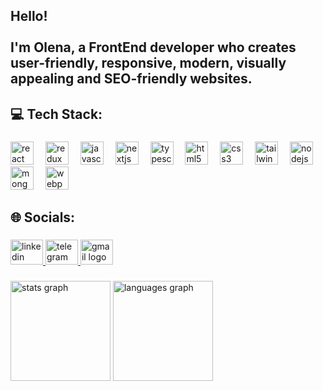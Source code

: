 <h2 align="left">Hello!  <br><br>I'm Olena, a FrontEnd developer who creates user-friendly, responsive, modern, visually appealing and SEO-friendly websites.</h2>

###

<p align="left">  </p>

###

<h2 align="left">💻 Tech Stack:</h2>

###

<div align="left">
  <img src="https://img.shields.io/badge/React-61DAFB?logo=react&logoColor=black&style=for-the-badge" height="37" alt="react logo"  />
  <img width="11" />
  <img src="https://img.shields.io/badge/Redux-764ABC?logo=redux&logoColor=white&style=for-the-badge" height="37" alt="redux logo"  />
  <img width="11" />
  <img src="https://img.shields.io/badge/JavaScript-F7DF1E?logo=javascript&logoColor=black&style=for-the-badge" height="37" alt="javascript logo"  />
  <img width="11" />
  <img src="https://img.shields.io/badge/Next.js-000000?logo=nextdotjs&logoColor=white&style=for-the-badge" height="37" alt="nextjs logo"  />
  <img width="11" />
  <img src="https://img.shields.io/badge/TypeScript-3178C6?logo=typescript&logoColor=white&style=for-the-badge" height="37" alt="typescript logo"  />
  <img width="11" />
  <img src="https://img.shields.io/badge/HTML5-E34F26?logo=html5&logoColor=white&style=for-the-badge" height="37" alt="html5 logo"  />
  <img width="11" />
  <img src="https://img.shields.io/badge/CSS3-1572B6?logo=css3&logoColor=white&style=for-the-badge" height="37" alt="css3 logo"  />
  <img width="11" />
  <img src="https://img.shields.io/badge/Tailwind CSS-06B6D4?logo=tailwindcss&logoColor=black&style=for-the-badge" height="37" alt="tailwindcss logo"  />
  <img width="11" />
  <img src="https://img.shields.io/badge/Node.js-339933?logo=nodedotjs&logoColor=white&style=for-the-badge" height="37" alt="nodejs logo"  />
  <img width="11" />
  <img src="https://img.shields.io/badge/MongoDB-47A248?logo=mongodb&logoColor=white&style=for-the-badge" height="37" alt="mongodb logo"  />
  <img width="11" />
  <img src="https://img.shields.io/badge/Webpack-8DD6F9?logo=webpack&logoColor=black&style=for-the-badge" height="37" alt="webpack logo"  />
</div>

###

<p align="left">     </p>

###

<h2 align="left">🌐 Socials:</h2>

###

<div align="left">
  <a href="https://www.linkedin.com/in/olena-nechyporenko/" target="_blank">
    <img src="https://raw.githubusercontent.com/maurodesouza/profile-readme-generator/master/src/assets/icons/social/linkedin/default.svg" width="52" height="40" alt="linkedin logo"  />
  </a>
  <a href="https://t.me/alyona_alyonaaaaa" target="_blank">
    <img src="https://raw.githubusercontent.com/maurodesouza/profile-readme-generator/master/src/assets/icons/social/telegram/default.svg" width="52" height="40" alt="telegram logo"  />
  </a>
  <a href="olenan0309@gmail.com" target="_blank">
    <img src="https://raw.githubusercontent.com/maurodesouza/profile-readme-generator/master/src/assets/icons/social/gmail/default.svg" width="52" height="40" alt="gmail logo"  />
  </a>
</div>

###

<p align="left">        </p>

###

<div align="left">
  <img src="https://github-readme-stats.vercel.app/api?username=Olena-Nechyporenko&hide_title=false&hide_rank=false&show_icons=true&include_all_commits=true&count_private=true&disable_animations=false&theme=dracula&locale=en&hide_border=true&order=1" height="160" alt="stats graph"  />
  <img src="https://github-readme-stats.vercel.app/api/top-langs?username=Olena-Nechyporenko&locale=en&hide_title=false&layout=compact&card_width=320&langs_count=4&theme=dracula&hide_border=true&order=2" height="160" alt="languages graph"  />
</div>

###







